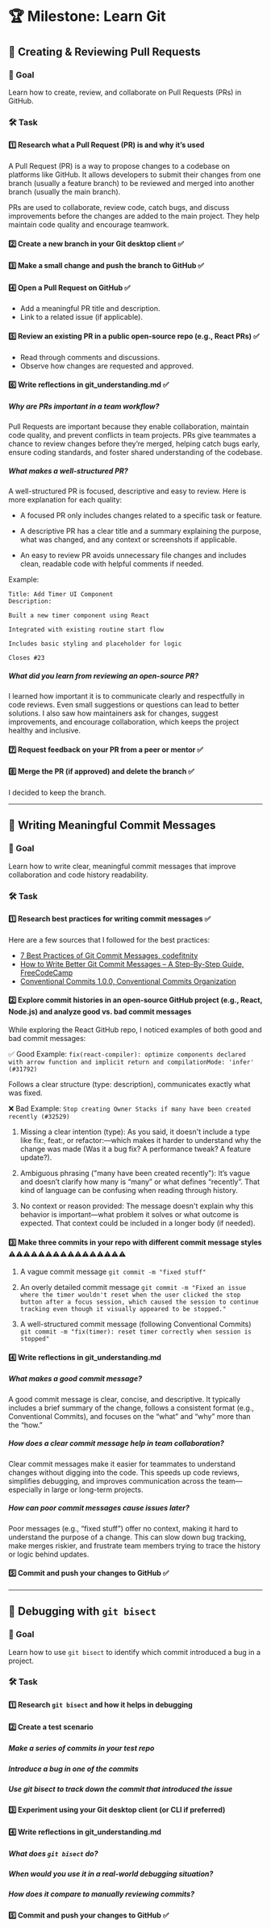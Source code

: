 # 🏆 Milestone: Learn Git

## 📌 Creating & Reviewing Pull Requests

### 🎯 Goal

Learn how to create, review, and collaborate on Pull Requests (PRs) in GitHub.

### 🛠️ Task

#### 1️⃣ Research what a Pull Request (PR) is and why it’s used

A Pull Request (PR) is a way to propose changes to a codebase on platforms like GitHub. It allows developers to submit their changes from one branch (usually a feature branch) to be reviewed and merged into another branch (usually the main branch).

PRs are used to collaborate, review code, catch bugs, and discuss improvements before the changes are added to the main project. They help maintain code quality and encourage teamwork.

#### 2️⃣ Create a new branch in your Git desktop client ✅

#### 3️⃣ Make a small change and push the branch to GitHub ✅

#### 4️⃣ Open a Pull Request on GitHub ✅

- Add a meaningful PR title and description.
- Link to a related issue (if applicable).

#### 5️⃣ Review an existing PR in a public open-source repo (e.g., React PRs) ✅

- Read through comments and discussions.
- Observe how changes are requested and approved.

#### 6️⃣ Write reflections in git_understanding.md ✅

##### Why are PRs important in a team workflow?

Pull Requests are important because they enable collaboration, maintain code quality, and prevent conflicts in team projects. PRs give teammates a chance to review changes before they’re merged, helping catch bugs early, ensure coding standards, and foster shared understanding of the codebase.

##### What makes a well-structured PR?

A well-structured PR is focused, descriptive and easy to review. Here is more explanation for each quality:

- A focused PR only includes changes related to a specific task or feature.

- A descriptive PR has a clear title and a summary explaining the purpose, what was changed, and any context or screenshots if applicable.

- An easy to review PR avoids unnecessary file changes and includes clean, readable code with helpful comments if needed.

Example:

```
Title: Add Timer UI Component
Description:

Built a new timer component using React

Integrated with existing routine start flow

Includes basic styling and placeholder for logic

Closes #23
```

##### What did you learn from reviewing an open-source PR?

I learned how important it is to communicate clearly and respectfully in code reviews. Even small suggestions or questions can lead to better solutions. I also saw how maintainers ask for changes, suggest improvements, and encourage collaboration, which keeps the project healthy and inclusive.

#### 7️⃣ Request feedback on your PR from a peer or mentor ✅

#### 8️⃣ Merge the PR (if approved) and delete the branch ✅

I decided to keep the branch.

---

## 📌 Writing Meaningful Commit Messages

### 🎯 Goal

Learn how to write clear, meaningful commit messages that improve collaboration and code history readability.

### 🛠️ Task

#### 1️⃣ Research best practices for writing commit messages ✅

Here are a few sources that I followed for the best practices:

- [7 Best Practices of Git Commit Messages, codefitnity](https://codefinity.com/blog/7-Best-Practices-of-Git-Commit-Messages)
- [How to Write Better Git Commit Messages – A Step-By-Step Guide, FreeCodeCamp](https://www.freecodecamp.org/news/how-to-write-better-git-commit-messages/)
- [Conventional Commits 1.0.0, Conventional Commits Organization](https://www.conventionalcommits.org/en/v1.0.0/)

#### 2️⃣ Explore commit histories in an open-source GitHub project (e.g., React, Node.js) and analyze good vs. bad commit messages

While exploring the React GitHub repo, I noticed examples of both good and bad commit messages:

✅ Good Example: `fix(react-compiler): optimize components declared with arrow function and implicit return and compilationMode: 'infer' (#31792)`

Follows a clear structure (type: description), communicates exactly what was fixed.

❌ Bad Example: `Stop creating Owner Stacks if many have been created recently (#32529)`

1. Missing a clear intention (type): As you said, it doesn't include a type like fix:, feat:, or refactor:—which makes it harder to understand why the change was made (Was it a bug fix? A performance tweak? A feature update?).

2. Ambiguous phrasing ("many have been created recently"): It’s vague and doesn’t clarify how many is “many” or what defines “recently”. That kind of language can be confusing when reading through history.

3. No context or reason provided: The message doesn't explain why this behavior is important—what problem it solves or what outcome is expected. That context could be included in a longer body (if needed).

#### 3️⃣ Make three commits in your repo with different commit message styles ⚠️⚠️⚠️⚠️⚠️⚠️⚠️⚠️⚠️⚠️⚠️⚠️⚠️⚠️⚠️⚠️

1. A vague commit message
   `git commit -m "fixed stuff"`

2. An overly detailed commit message
   `git commit -m "Fixed an issue where the timer wouldn't reset when the user clicked the stop button after a focus session, which caused the session to continue tracking even though it visually appeared to be stopped."`

3. A well-structured commit message (following Conventional Commits)
   `git commit -m "fix(timer): reset timer correctly when session is stopped"`

#### 4️⃣ Write reflections in git_understanding.md

##### What makes a good commit message?

A good commit message is clear, concise, and descriptive. It typically includes a brief summary of the change, follows a consistent format (e.g., Conventional Commits), and focuses on the “what” and “why” more than the “how.”

##### How does a clear commit message help in team collaboration?

Clear commit messages make it easier for teammates to understand changes without digging into the code. This speeds up code reviews, simplifies debugging, and improves communication across the team—especially in large or long-term projects.

##### How can poor commit messages cause issues later?

Poor messages (e.g., “fixed stuff”) offer no context, making it hard to understand the purpose of a change. This can slow down bug tracking, make merges riskier, and frustrate team members trying to trace the history or logic behind updates.

#### 5️⃣ Commit and push your changes to GitHub ✅

---

## 📌 Debugging with `git bisect`

### 🎯 Goal

Learn how to use `git bisect` to identify which commit introduced a bug in a project.

### 🛠️ Task

#### 1️⃣ Research `git bisect` and how it helps in debugging

#### 2️⃣ Create a test scenario

##### Make a series of commits in your test repo

##### Introduce a bug in one of the commits

##### Use git bisect to track down the commit that introduced the issue

#### 3️⃣ Experiment using your Git desktop client (or CLI if preferred)

#### 4️⃣ Write reflections in git_understanding.md

##### What does `git bisect` do?

##### When would you use it in a real-world debugging situation?

##### How does it compare to manually reviewing commits?

#### 5️⃣ Commit and push your changes to GitHub ✅
